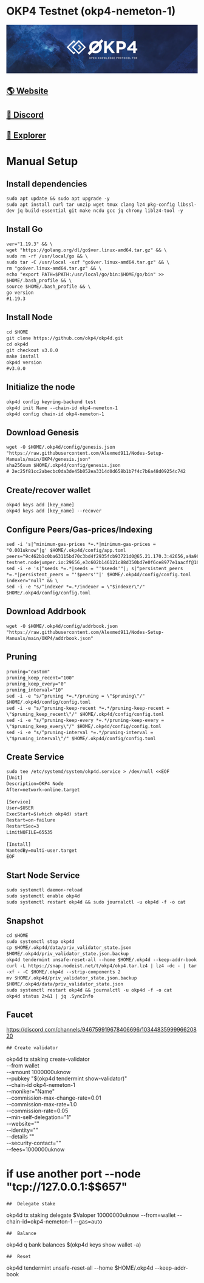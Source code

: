 # OKP4 Testnet (okp4-nemeton-1)

![image](https://github.com/okp4/.github/raw/main/profile/static/okp4-banner.webp)

## <a href="https://okp4.network/">🌎 Website </a>
## <a href="https://discord.gg/wNEuAx93E7">💎 Discord </a>
## <a href="https://okp4.explorers.guru/">🚀 Explorer </a>

# Manual Setup

## Install dependencies
```
sudo apt update && sudo apt upgrade -y
sudo apt install curl tar unzip wget tmux clang lz4 pkg-config libssl-dev jq build-essential git make ncdu gcc jq chrony liblz4-tool -y
```
## Install Go
```
ver="1.19.3" && \
wget "https://golang.org/dl/go$ver.linux-amd64.tar.gz" && \
sudo rm -rf /usr/local/go && \
sudo tar -C /usr/local -xzf "go$ver.linux-amd64.tar.gz" && \
rm "go$ver.linux-amd64.tar.gz" && \
echo "export PATH=$PATH:/usr/local/go/bin:$HOME/go/bin" >> $HOME/.bash_profile && \
source $HOME/.bash_profile && \
go version    
#1.19.3
```
## Install Node

```
cd $HOME
git clone https://github.com/okp4/okp4d.git
cd okp4d
git checkout v3.0.0
make install
okp4d version         
#v3.0.0
```
## Initialize the node
```
okp4d config keyring-backend test
okp4d init Name --chain-id okp4-nemeton-1
okp4d config chain-id okp4-nemeton-1
```

## Download Genesis
```
wget -O $HOME/.okp4d/config/genesis.json "https://raw.githubusercontent.com/Alexmed911/Nodes-Setup-Manuals/main/OKP4/genesis.json"
sha256sum $HOME/.okp4d/config/genesis.json
# 2ec25f81cc2abecbc0da3de45b052ea3314d0d658b1b7f4c7b6a48d09254c742
```
## Create/recover wallet
```
okp4d keys add [key_name]
okp4d keys add [key_name] --recover
```

## Configure Peers/Gas-prices/Indexing
```
sed -i 's|^minimum-gas-prices *=.*|minimum-gas-prices = "0.001uknow"|g' $HOME/.okp4d/config/app.toml
peers="9c462b1c0ba63115bd70c3bd4f2935fcb93721d0@65.21.170.3:42656,a4a96019d2fbc1b5df07940cd971585311166acd@65.108.206.118:61356,ee4c5d9a8ac7401f996ef9c4d79b8abda9505400@144.76.97.251:12656,2e85c1d08cfca6982c74ef2b67251aa459dd9b2f@65.109.85.170:43656,264256d32511c512a0a9d4098310a057c9999fd1@okp4.sergo.dev:12233,4ea26ce893d8f4f89a7b49b9bd77e0fbd914e029@65.109.88.162:36656,8d8fdad759361a57121903632adbd66ad072b1ab@okp4-testnet.nodejumper.io:29656,e3c602b146121c88d350bd7e0f6ce8977e1aacff@161.97.122.216:26656,3c805c2dead7b7a3a1d3ba2399d4d62153322413@65.108.2.41:36656,9d1482bc31fb4578a5c7f7f65c4e0aaf2dfc2336@213.239.215.77:34656,a7f1dcf7441761b0e0e1f8c6fdc79d3904c22c01@[2a02:c206:2093:4875::1]:36656,a7f1dcf7441761b0e0e1f8c6fdc79d3904c22c01@38.242.150.63:36656,99f6675049e22a0216af0e2447e7a4c5021874cd@142.132.132.200:28656,9392c27a9a561c31e7a920dc6f577d663c473ef8@154.12.225.88:26656"
sed -i -e 's|^seeds *=.*|seeds = "'$seeds'"|; s|^persistent_peers *=.*|persistent_peers = "'$peers'"|' $HOME/.okp4d/config/config.toml
indexer="null" && \
sed -i -e "s/^indexer *=.*/indexer = \"$indexer\"/" $HOME/.okp4d/config/config.toml
```
## Download Addrbook
```
wget -O $HOME/.okp4d/config/addrbook.json "https://raw.githubusercontent.com/Alexmed911/Nodes-Setup-Manuals/main/OKP4/addrbook.json"
```
## Pruning
```
pruning="custom"
pruning_keep_recent="100"
pruning_keep_every="0"
pruning_interval="10"
sed -i -e "s/^pruning *=.*/pruning = \"$pruning\"/" $HOME/.okp4d/config/config.toml
sed -i -e "s/^pruning-keep-recent *=.*/pruning-keep-recent = \"$pruning_keep_recent\"/" $HOME/.okp4d/config/config.toml
sed -i -e "s/^pruning-keep-every *=.*/pruning-keep-every = \"$pruning_keep_every\"/" $HOME/.okp4d/config/config.toml
sed -i -e "s/^pruning-interval *=.*/pruning-interval = \"$pruning_interval\"/" $HOME/.okp4d/config/config.toml
```
## Create Service
```
sudo tee /etc/systemd/system/okp4d.service > /dev/null <<EOF
[Unit]
Description=OKP4 Node
After=network-online.target

[Service]
User=$USER
ExecStart=$(which okp4d) start
Restart=on-failure
RestartSec=3
LimitNOFILE=65535

[Install]
WantedBy=multi-user.target
EOF
```
## Start Node Service
```
sudo systemctl daemon-reload
sudo systemctl enable okp4d
sudo systemctl restart okp4d && sudo journalctl -u okp4d -f -o cat
```
## Snapshot
```
cd $HOME
sudo systemctl stop okp4d
cp $HOME/.okp4d/data/priv_validator_state.json $HOME/.okp4d/priv_validator_state.json.backup
okp4d tendermint unsafe-reset-all --home $HOME/.okp4d --keep-addr-book
curl -L https://snap.nodeist.net/t/okp4/okp4.tar.lz4 | lz4 -dc - | tar -xf - -C $HOME/.okp4d --strip-components 2
mv $HOME/.okp4d/priv_validator_state.json.backup $HOME/.okp4d/data/priv_validator_state.json
sudo systemctl restart okp4d && journalctl -u okp4d -f -o cat
okp4d status 2>&1 | jq .SyncInfo
```
## Faucet
https://discord.com/channels/946759919678406696/1034483599996620820
```
## Create validator
```
okp4d tx staking create-validator \
--from wallet \
--amount 1000000uknow \
--pubkey "$(okp4d tendermint show-validator)" \
--chain-id okp4-nemeton-1 \
--moniker="Name" \
--commission-max-change-rate=0.01 \
--commission-max-rate=1.0 \
--commission-rate=0.05 \
--min-self-delegation="1" \
--website="" \
--identity="" \
--details "" \
--security-contact="" \
--fees=1000000uknow
  
   # if use another port --node "tcp://127.0.0.1:$$657"
  ``` 
##  Delegate stake
```
okp4d tx staking delegate $Valoper 10000000uknow --from=wallet --chain-id=okp4-nemeton-1 --gas=auto
```
##  Balance
```
okp4d q bank balances $(okp4d keys show wallet -a)
```
##  Reset
```
okp4d tendermint unsafe-reset-all --home $HOME/.okp4d --keep-addr-book
